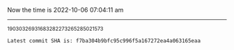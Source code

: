 Now the time is 2022-10-06 07:04:11 am

---

<small>19030326931683282273265285021573</small>

```txt
Latest commit SHA is: f7ba304b9bfc95c996f5a167272ea4a063165eaa
```
